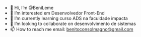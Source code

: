 - 👋 Hi, I’m @BeniLeme
- 👀 I’m interested em Desenvolvedor Front-End
- 🌱 I’m currently learning curso ADS na faculdade impacta 
- 💞️ I’m looking to collaborate on desenvolvimento de sistemas
- 📫 How to reach me email: benitoconsolmagno@gmail.com

<!---
BeniLeme/BeniLeme is a ✨ special ✨ repository because its `README.md` (this file) appears on your GitHub profile.
You can click the Preview link to take a look at your changes.
--->
